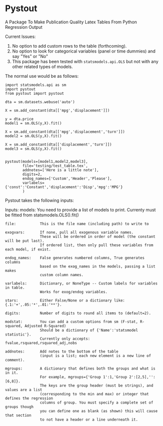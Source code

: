 # Pystout
A Package To Make Publication Quality Latex Tables From Python Regression Output

Current Issues:
1. No option to add custom rows to the table (forthcoming).
2. No option to look for categorical variables (panel or time dummies) and say "Yes" or "No"
3. This package has been tested with `statsmodels.api.OLS` but not with any other related types of models.

The normal use would be as follows:

```
import statsmodels.api as sm
import pystout
from pystout import pystout

dta = sm.datasets.webuse('auto')

X = sm.add_constant(dta[['mpg','displacement']])

y = dta.price
model1 = sm.OLS(y,X).fit()

X = sm.add_constant(dta[['mpg','displacement','turn']])
model2 = sm.OLS(y,X).fit()

X = sm.add_constant(dta[['displacement','turn']])
model3 = sm.OLS(y,X).fit()


pystout(models=[model1,model2,model3],
        file='testing/test_table.tex',
        addnotes=['Here is a little note'],
        digits=2,
        endog_names=['Custom','Header','Please'],
        varlabels={'const':'Constant','displacement':'Disp','mpg':'MPG'}
        )
```

Pystout takes the following inputs:

Inputs:
    models:         You need to provide a list of models to print.
                    Currenty must be fitted from statsmodels.OLS().fit()
                    
    file:           This is the file name (including path) to write to

    exogvars:       If none, pull all exogenous variable names.
                    These will be ordered in order of model (the constant will be put last).
                    If ordered list, then only pull these variables from each model, if exist.

    endog_names:    False generates numbered columns, True generates columns
                    based on the exog_names in the models, passing a list makes
                    custom column names.

    varlabels:      Dictionary, or NoneType -- Custom labels for variables in table.
                    Works for exog/endog variables.

    stars:          Either False/None or a dictionary like: {.1:'+',.05:'*',.01:'**'}.

    digits:         Number of digits to round all items to (default=2).

    modstat:        You can add a custom options from sm (F-stat, R-squared, Adjusted R-Squared)
                    Should be a dictionary of {'Name':'statsmodel statistic'}.
                    Currently only accepts: fvalue,rsquared,rsquared_adj,nobs
    
    addnotes:       Add notes to the bottom of the table
                    (input is a list; each new element is a new line of comment).

    mgroups:        A dictionary that defines both the groups and what is in it.
                    For example, mgroups={'Group 1':1,'Group 2':[2,5],'':[6,8]}. 
                    The keys are the group header (must be strings), and values are a list
                    (corresponding to the min and max) or integer that defines the regression 
                    columns of group. You must specify a complete set of groups though 
                    you can define one as blank (as shown) this will cause that section 
                    to not have a header or a line underneath it.
